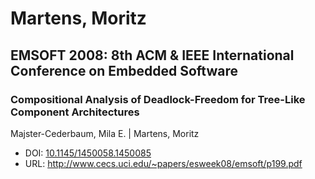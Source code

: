 # Martens, Moritz

## EMSOFT 2008: 8th ACM & IEEE International Conference on Embedded Software

### Compositional Analysis of Deadlock-Freedom for Tree-Like Component Architectures
Majster-Cederbaum, Mila E. | Martens, Moritz
* DOI: [10.1145/1450058.1450085](https://doi.org/10.1145/1450058.1450085)
* URL: <http://www.cecs.uci.edu/~papers/esweek08/emsoft/p199.pdf>

